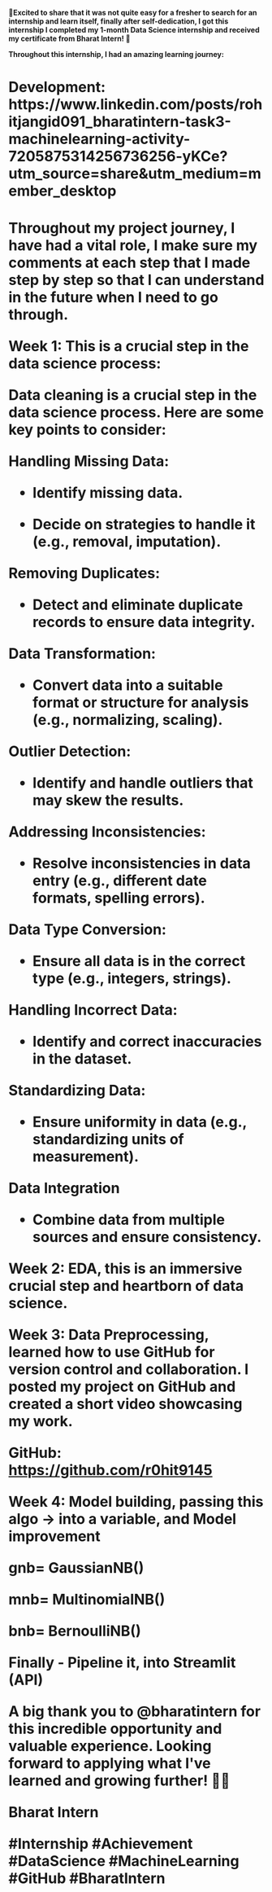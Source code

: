 🎉<b>Excited<b> to share that it was not quite easy for a fresher to search for an internship and learn itself, finally after self-dedication, I got this internship I completed my 1-month Data Science internship and received my certificate from Bharat Intern! 🙌

Throughout this internship, I had an amazing learning journey:

<h1>Development: https://www.linkedin.com/posts/rohitjangid091_bharatintern-task3-machinelearning-activity-7205875314256736256-yKCe?utm_source=share&utm_medium=member_desktop<h1>

Throughout my project journey, I have had a vital role, I make sure my comments at each step that I made step by step so that I can understand in the future when I need to go through.

Week 1: This is a crucial step in the data science process:

Data cleaning is a crucial step in the data science process. Here are some key points to consider:

Handling Missing Data:

  - Identify missing data.

  - Decide on strategies to handle it (e.g., removal, imputation).

Removing Duplicates:

  - Detect and eliminate duplicate records to ensure data integrity.

Data Transformation:

  - Convert data into a suitable format or structure for analysis (e.g., normalizing, scaling).

Outlier Detection:

  - Identify and handle outliers that may skew the results.



Addressing Inconsistencies:

  - Resolve inconsistencies in data entry (e.g., different date formats, spelling errors).

Data Type Conversion:

  - Ensure all data is in the correct type (e.g., integers, strings).

Handling Incorrect Data:

  - Identify and correct inaccuracies in the dataset.

Standardizing Data:

  - Ensure uniformity in data (e.g., standardizing units of measurement).

Data Integration

  - Combine data from multiple sources and ensure consistency.

Week 2: EDA, this is an immersive crucial step and heartborn of data science.

Week 3: Data Preprocessing, learned how to use GitHub for version control and collaboration. I posted my project on GitHub and created a short video showcasing my work.

GitHub: https://github.com/r0hit9145

Week 4: Model building, passing this algo -> into a variable, and Model improvement

gnb= GaussianNB()

mnb= MultinomialNB()

bnb= BernoulliNB()

Finally - Pipeline it, into Streamlit (API)


A big thank you to @bharatintern for this incredible opportunity and valuable experience. Looking forward to applying what I've learned and growing further! 📜✨

Bharat Intern

#Internship #Achievement #DataScience #MachineLearning #GitHub #BharatIntern
